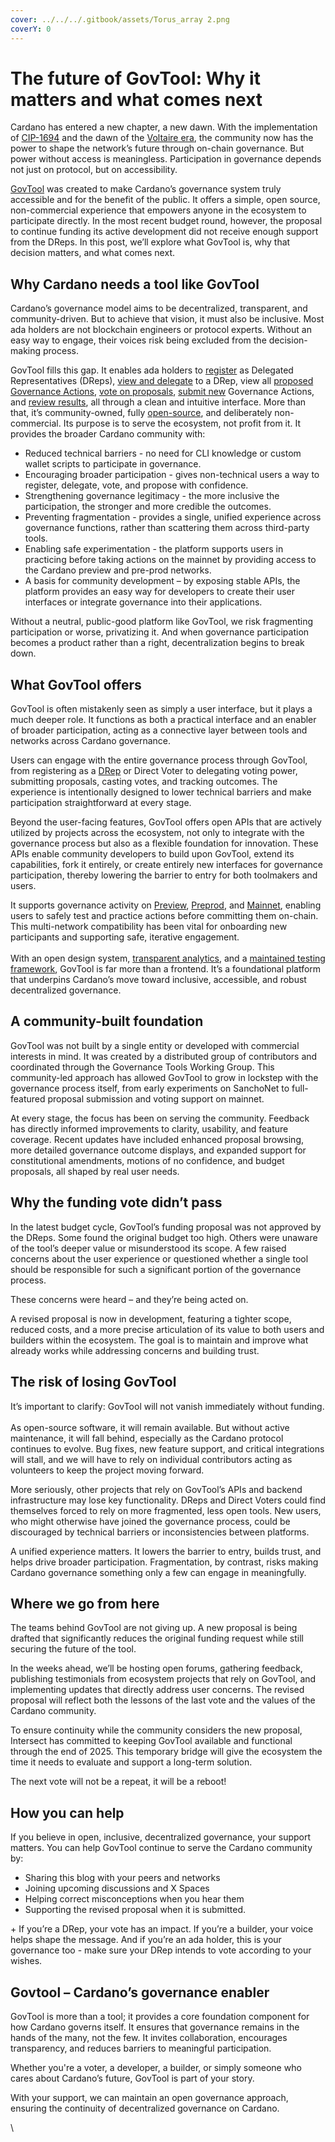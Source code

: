 ```yaml
---
cover: ../../../.gitbook/assets/Torus_array 2.png
coverY: 0
---
```


# The future of GovTool: Why it matters and what comes next

Cardano has entered a new chapter, a new dawn. With the implementation of [CIP-1694](https://www.1694.io/en) and the dawn of the [Voltaire era](https://roadmap.cardano.org/en/voltaire/), the community now has the power to shape the network’s future through on-chain governance. But power without access is meaningless. Participation in governance depends not just on protocol, but on accessibility.

[GovTool](https://gov.tools/) was created to make Cardano’s governance system truly accessible and for the benefit of the public. It offers a simple, open source, non-commercial experience that empowers anyone in the ecosystem to participate directly. In the most recent budget round, however, the proposal to continue funding its active development did not receive enough support from the DReps. In this post, we’ll explore what GovTool is, why that decision matters, and what comes next.

## Why Cardano needs a tool like GovTool

Cardano’s governance model aims to be decentralized, transparent, and community-driven. But to achieve that vision, it must also be inclusive. Most ada holders are not blockchain engineers or protocol experts. Without an easy way to engage, their voices risk being excluded from the decision-making process.

GovTool fills this gap. It enables ada holders to [register](https://docs.gov.tools/cardano-govtool/faqs/what-does-it-mean-to-register-as-a-drep) as Delegated Representatives (DReps), [view and delegate](https://gov.tools/drep_directory) to a DRep, view all [proposed Governance Actions](https://gov.tools/proposal_discussion),  [vote on proposals](https://gov.tools/governance_actions), [submit new](https://docs.gov.tools/cardano-govtool/using-govtool/governance-actions) Governance Actions, and [review results](https://gov.tools/outcomes?sort=newestFirst), all through a clean and intuitive interface. More than that, it’s community-owned, fully [open-source](https://github.com/IntersectMBO/govtool/), and deliberately non-commercial. Its purpose is to serve the ecosystem, not profit from it. It provides the broader Cardano community with:

* Reduced technical barriers - no need for CLI knowledge or custom wallet scripts to participate in governance.
* Encouraging broader participation - gives non-technical users a way to register, delegate, vote, and propose with confidence.
* Strengthening governance legitimacy - the more inclusive the participation, the stronger and more credible the outcomes.
* Preventing fragmentation - provides a single, unified experience across governance functions, rather than scattering them across third-party tools.
* Enabling safe experimentation - the platform supports users in practicing before taking actions on the mainnet by providing access to the Cardano preview and pre-prod networks.&#x20;
* A basis for community development – by exposing stable APIs, the platform provides an easy way for developers to create their user interfaces or integrate governance into their applications.

Without a neutral, public-good platform like GovTool, we risk fragmenting participation or worse, privatizing it. And when governance participation becomes a product rather than a right, decentralization begins to break down.

## What GovTool offers

GovTool is often mistakenly seen as simply a user interface, but it plays a much deeper role. It functions as both a practical interface and an enabler of broader participation, acting as a connective layer between tools and networks across Cardano governance.

Users can engage with the entire governance process through GovTool, from registering as a [DRep](https://gov.tools/drep_directory) or Direct Voter to delegating voting power, submitting proposals, casting votes, and tracking outcomes. The experience is intentionally designed to lower technical barriers and make participation straightforward at every stage.

Beyond the user-facing features, GovTool offers open APIs that are actively utilized by projects across the ecosystem, not only to integrate with the governance process but also as a flexible foundation for innovation. These APIs enable community developers to build upon GovTool, extend its capabilities, fork it entirely, or create entirely new interfaces for governance participation, thereby lowering the barrier to entry for both toolmakers and users.

It supports governance activity on [Preview](https://preview.gov.tools), [Preprod](https://pre-prod.gov.tools), and [Mainnet](https://gov.tools), enabling users to safely test and practice actions before committing them on-chain. This multi-network compatibility has been vital for onboarding new participants and supporting safe, iterative engagement.\
\
With an open design system, [transparent analytics](https://analytics.gov.tools/), and a [maintained testing framework](https://intersectmbo.github.io/govtool-test-reports/), GovTool is far more than a frontend. It’s a foundational platform that underpins Cardano’s move toward inclusive, accessible, and robust decentralized governance.

## A community-built foundation

GovTool was not built by a single entity or developed with commercial interests in mind. It was created by a distributed group of contributors and coordinated through the Governance Tools Working Group. This community-led approach has allowed GovTool to grow in lockstep with the governance process itself, from early experiments on SanchoNet to full-featured proposal submission and voting support on mainnet.

At every stage, the focus has been on serving the community. Feedback has directly informed improvements to clarity, usability, and feature coverage. Recent updates have included enhanced proposal browsing, more detailed governance outcome displays, and expanded support for constitutional amendments, motions of no confidence, and budget proposals, all shaped by real user needs.

## Why the funding vote didn’t pass

In the latest budget cycle, GovTool’s funding proposal was not approved by the DReps. Some found the original budget too high. Others were unaware of the tool’s deeper value or misunderstood its scope. A few raised concerns about the user experience or questioned whether a single tool should be responsible for such a significant portion of the governance process.

These concerns were heard  – and they’re being acted on.

A revised proposal is now in development, featuring a tighter scope, reduced costs, and a more precise articulation of its value to both users and builders within the ecosystem. The goal is to maintain and improve what already works while addressing concerns and building trust.

## The risk of losing GovTool

It’s important to clarify: GovTool will not vanish immediately without funding.\
\
As open-source software, it will remain available. But without active maintenance, it will fall behind, especially as the Cardano protocol continues to evolve. Bug fixes, new feature support, and critical integrations will stall, and we will have to rely on individual contributors acting as volunteers to keep the project moving forward.

More seriously, other projects that rely on GovTool’s APIs and backend infrastructure may lose key functionality. DReps and Direct Voters could find themselves forced to rely on more fragmented, less open tools. New users, who might otherwise have joined the governance process, could be discouraged by technical barriers or inconsistencies between platforms.

A unified experience matters. It lowers the barrier to entry, builds trust, and helps drive broader participation. Fragmentation, by contrast, risks making Cardano governance something only a few can engage in meaningfully.

## Where we go from here

The teams behind GovTool are not giving up. A new proposal is being drafted that significantly reduces the original funding request while still securing the future of the tool.

In the weeks ahead, we’ll be hosting open forums, gathering feedback, publishing testimonials from ecosystem projects that rely on GovTool, and implementing updates that directly address user concerns. The revised proposal will reflect both the lessons of the last vote and the values of the Cardano community.

To ensure continuity while the community considers the new proposal, Intersect has committed to keeping GovTool available and functional through the end of 2025. This temporary bridge will give the ecosystem the time it needs to evaluate and support a long-term solution.

The next vote will not be a repeat, it will be a reboot!

## How you can help

If you believe in open, inclusive, decentralized governance, your support matters. You can help GovTool continue to serve the Cardano community by:

* Sharing this blog with your peers and networks
* Joining upcoming discussions and X Spaces
* Helping correct misconceptions when you hear them
* Supporting the revised proposal when it is submitted.

\+ If you’re a DRep, your vote has an impact. If you’re a builder, your voice helps shape the message. And if you’re an ada holder, this is your governance too - make sure your DRep intends to vote according to your wishes.

## Govtool – Cardano’s governance enabler

GovTool is more than a tool; it provides a core foundation component for how Cardano governs itself. It ensures that governance remains in the hands of the many, not the few. It invites collaboration, encourages transparency, and reduces barriers to meaningful participation.

Whether you're a voter, a developer, a builder, or simply someone who cares about Cardano’s future, GovTool is part of your story.

With your support, we can maintain an open governance approach, ensuring the continuity of decentralized governance on Cardano.

\
